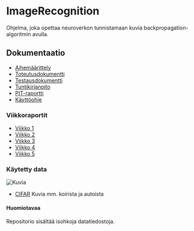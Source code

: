 # ImageRecognition

Ohjelma, joka opettaa neuroverkon tunnistamaan kuvia backpropagation-algoritmin avulla.

 
## Dokumentaatio

 - [Aihemäärittely](https://docs.google.com/viewer?url=https://raw.githubusercontent.com/SimoKorkolainen/ImageRecognition/master/dokumentaatio/backprobagation.pdf)
 - [Toteutusdokumentti](https://docs.google.com/viewer?url=https://raw.githubusercontent.com/SimoKorkolainen/ImageRecognition/master/dokumentaatio/toteutusdokumenttiImagerecognition.pdf)
 - [Testausdokumentti](https://docs.google.com/viewer?url=https://raw.githubusercontent.com/SimoKorkolainen/ImageRecognition/master/dokumentaatio/TestausdokumenttiImageRecognition.pdf)
 - [Tuntikirjanpito](https://github.com/SimoKorkolainen/ImageRecognition/blob/master/dokumentaatio/tuntikirjanpito.md)
 - [PIT-raportti](http://htmlpreview.github.io/?https://github.com/SimoKorkolainen/ImageRecognition/blob/master/dokumentaatio/pit-reports/201606272239/index.html)
 - [Käyttöohje](https://docs.google.com/viewer?url=https://raw.githubusercontent.com/SimoKorkolainen/ImageRecognition/master/dokumentaatio/imageRecognitionKayttoohje.pdf)

### Viikkoraportit

- [Viikko 1](https://github.com/SimoKorkolainen/ImageRecognition/blob/master/dokumentaatio/viikkoraportit/viikkoraportti1.md)
- [Viikko 2](https://github.com/SimoKorkolainen/ImageRecognition/blob/master/dokumentaatio/viikkoraportit/viikkoraportti2.md)
- [Viikko 3](https://github.com/SimoKorkolainen/ImageRecognition/blob/master/dokumentaatio/viikkoraportit/viikkoraportti3.md)
- [Viikko 4](https://github.com/SimoKorkolainen/ImageRecognition/blob/master/dokumentaatio/viikkoraportit/viikkoraportti4.md)
- [Viikko 5](https://github.com/SimoKorkolainen/ImageRecognition/blob/master/dokumentaatio/viikkoraportit/viikkoraportti5.md)
 


### Käytetty data
![Kuvia](https://kaggle2.blob.core.windows.net/competitions/kaggle/3649/media/cifar-10.png)
- [CIFAR](https://www.cs.toronto.edu/~kriz/cifar.html) Kuvia mm. koirista ja autoista

#### Huomiotavaa

Repositorio sisältää isohkoja datatiedostoja.
